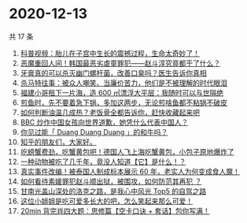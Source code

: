 # 2020-12-13

共 17 条

<!-- BEGIN ZHIHUVIDEO -->
<!-- 最后更新时间 Sun Dec 13 2020 04:07:13 GMT+0800 (CST) -->
1. [科普视频：胎儿在子宫中生长的震撼过程，生命太奇妙了！](https://www.zhihu.com/zvideo/1320129102926233600)
1. [恶魔重回人间！韩国最恶劣虐童罪犯——赵斗淳究竟都干了什么？](https://www.zhihu.com/zvideo/1321030115669331968)
1. [牙膏真的可以杀灭幽门螺杆菌，改善口臭吗？医生告诉你真相](https://www.zhihu.com/zvideo/1321151875606216704)
1. [杀马特往事：被众人嘲笑、当廉价苦力，他们是不被理解的时代眼泪](https://www.zhihu.com/zvideo/1319706350780424192)
1. [福建小哥租下一片海，造 600 ㎡漂浮大平层：我随时可以与世隔绝](https://www.zhihu.com/zvideo/1320836801548709888)
1. [煎鱼时，先不要着急下锅，多加这两步，无论煎啥鱼都不粘锅不破皮](https://www.zhihu.com/zvideo/1321111869089288192)
1. [如何判断油温几成热？老饭骨全都告诉你，赶快收藏起来吧](https://www.zhihu.com/zvideo/1321202951868588032)
1. [BBC 炒作中国女孩向世界道歉，她凭什么代表中国人？](https://www.zhihu.com/zvideo/1321153835398529024)
1. [你见过能「 Duang Duang Duang 」的和牛吗？](https://www.zhihu.com/zvideo/1320787344304431104)
1. [知乎的朋友们，大家好。](https://www.zhihu.com/zvideo/1321064124948692992)
1. [吃螃蟹费劲，吃蟹黄包吧！德国人飞上海吃蟹黄包，小包子原地爆炸了](https://www.zhihu.com/zvideo/1320804321337339904)
1. [一种动物被吃了几千年，竟没人知道【它】是什么！？](https://www.zhihu.com/zvideo/1320721574392565760)
1. [真实事件改编！被泰国人制成标本展示 60 年，老实人为何变成食人魔！](https://www.zhihu.com/zvideo/1321154858959695872)
1. [如何看待素媛罪犯赵斗顺出狱，被围攻，如何防范其再犯 ？](https://www.zhihu.com/zvideo/1321064866619543552)
1. [甘南光盖山深处的洛克之路，是我心中风光 Top5 的自驾之路](https://www.zhihu.com/zvideo/1320681341798010880)
1. [这位小姐姐是吃可爱多长大的吧，怎么笑起来那么可爱！](https://www.zhihu.com/zvideo/1320324791816445952)
1. [20min 背完肖四大题：思修篇【空卡口诀 + 套话】包你写满！](https://www.zhihu.com/zvideo/1320754745099698176)
<!-- END ZHIHUVIDEO -->
